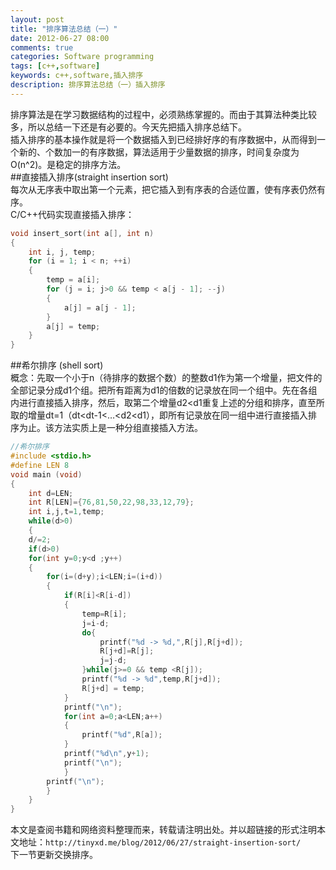 ```yaml
---
layout: post
title: "排序算法总结（一）"
date: 2012-06-27 08:00
comments: true
categories: Software programming
tags: [c++,software]
keywords: c++,software,插入排序
description: 排序算法总结（一）插入排序
---
```

排序算法是在学习数据结构的过程中，必须熟练掌握的。而由于其算法种类比较多，所以总结一下还是有必要的。今天先把插入排序总结下。   
插入排序的基本操作就是将一个数据插入到已经排好序的有序数据中，从而得到一个新的、个数加一的有序数据，算法适用于少量数据的排序，时间复杂度为O(n^2)。是稳定的排序方法。   
##直接插入排序(straight insertion sort)   
每次从无序表中取出第一个元素，把它插入到有序表的合适位置，使有序表仍然有序。   
C/C++代码实现直接插入排序：    
``` c++  插入排序代码(straight insertion sort)
void insert_sort(int a[], int n)
{
	int i, j, temp;
	for (i = 1; i < n; ++i)
	{
		temp = a[i];
		for (j = i; j>0 && temp < a[j - 1]; --j)
		{
			a[j] = a[j - 1];
		}
		a[j] = temp;
	}
} 
```
<!--more-->
##希尔排序 (shell sort)   
概念：先取一个小于n（待排序的数据个数）的整数d1作为第一个增量，把文件的全部记录分成d1个组。把所有距离为d1的倍数的记录放在同一个组中。先在各组内进行直接插入排序，然后，取第二个增量d2<d1重复上述的分组和排序，直至所取的增量dt=1（dt<dt-1<…<d2<d1），即所有记录放在同一组中进行直接插入排序为止。该方法实质上是一种分组直接插入方法。    
``` c++ 希尔排序(shell sort)
//希尔排序
#include <stdio.h>
#define LEN 8
void main (void)
{
	int d=LEN;
	int R[LEN]={76,81,50,22,98,33,12,79};
	int i,j,t=1,temp;
	while(d>0)
	{
	d/=2;
	if(d>0)
	for(int y=0;y<d ;y++)
	{
		for(i=(d+y);i<LEN;i=(i+d))
		{
			if(R[i]<R[i-d])
			{
				temp=R[i];
				j=i-d;
				do{
					printf("%d -> %d,",R[j],R[j+d]);
					R[j+d]=R[j];
					j=j-d;
				}while(j>=0 && temp <R[j]);
				printf("%d -> %d",temp,R[j+d]);
				R[j+d] = temp;
			}
			printf("\n");
			for(int a=0;a<LEN;a++)
			{
				printf("%d",R[a]);
			}
			printf("%d\n",y+1);
			printf("\n");
			}
		printf("\n");
		}
	}
} 
```
本文是查阅书籍和网络资料整理而来，转载请注明出处。并以超链接的形式注明本文地址：`http://tinyxd.me/blog/2012/06/27/straight-insertion-sort/ `  
下一节更新交换排序。
